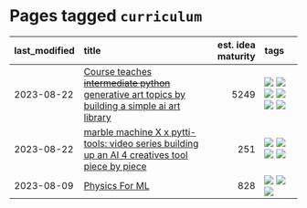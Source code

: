 # Pages tagged `curriculum`

|last_modified|title|est. idea maturity|tags
|:---|:---|---:|:---|
|2023-08-22|[Course teaches ~~intermediate python~~ generative art topics by building a simple ai art library](../Course_teaches_basic_python_by_building_a_simple_ai_art_library.md)|5249|[![](https://img.shields.io/badge/tag-curriculum-82d6e)](../tags/curriculum.md) [![](https://img.shields.io/badge/tag-education-752fd7)](../tags/education.md) [![](https://img.shields.io/badge/tag-from_issue-869bd0)](../tags/from_issue.md) [![](https://img.shields.io/badge/tag-public_good-c4fb38)](../tags/public_good.md) [![](https://img.shields.io/badge/tag-publication-1614f8)](../tags/publication.md) [![](https://img.shields.io/badge/tag-wip-48fb29)](../tags/wip.md)|
|2023-08-22|[marble machine X x pytti-tools: video series building up an AI 4 creatives tool piece by piece](../marble_machine_x_pytti-tools.md)|251|[![](https://img.shields.io/badge/tag-curriculum-82d6e)](../tags/curriculum.md) [![](https://img.shields.io/badge/tag-public_good-c4fb38)](../tags/public_good.md) [![](https://img.shields.io/badge/tag-publication-1614f8)](../tags/publication.md) [![](https://img.shields.io/badge/tag-video_series-869cae)](../tags/video_series.md)|
|2023-08-09|[Physics For ML](../physics_for_ml.md)|828|[![](https://img.shields.io/badge/tag-curriculum-82d6e)](../tags/curriculum.md) [![](https://img.shields.io/badge/tag-education-752fd7)](../tags/education.md) [![](https://img.shields.io/badge/tag-publication-1614f8)](../tags/publication.md)|